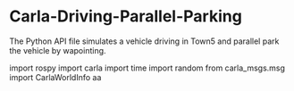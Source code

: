 # Carla-Driving-Parallel-Parking
The Python API file simulates a vehicle driving in Town5 and parallel park the vehicle by wapointing.

import rospy
import carla
import time
import random
from carla_msgs.msg import CarlaWorldInfo
	aa
